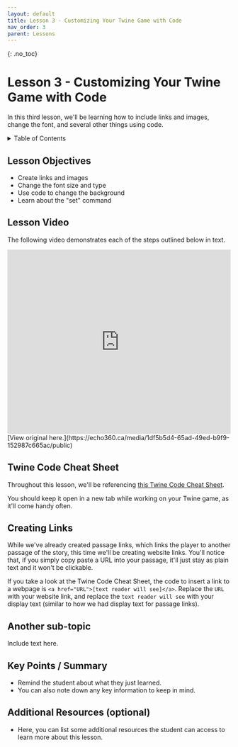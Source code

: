 ```yaml
---
layout: default
title: Lesson 3 - Customizing Your Twine Game with Code
nav_order: 3
parent: Lessons
---
```


{: .no_toc}  
# Lesson 3 - Customizing Your Twine Game with Code

In this third lesson, we'll be learning how to include links and images, change the font, and several other things using code.

<details markdown="block">
  <summary>
    Table of Contents
  </summary>
  {: .text-delta }
- TOC
{:toc}
</details>

## Lesson Objectives
- Create links and images
- Change the font size and type
- Use code to change the background
- Learn about the "set" command

## Lesson Video
The following video demonstrates each of the steps outlined below in text.

<iframe height="416" width="100%" allowfullscreen frameborder=0 src="https://echo360.ca/media/1df5b5d4-65ad-49ed-b9f9-152987c665ac/public"></iframe>
[View original here.](https://echo360.ca/media/1df5b5d4-65ad-49ed-b9f9-152987c665ac/public)

## Twine Code Cheat Sheet

Throughout this lesson, we'll be referencing [this Twine Code Cheat Sheet](
https://mcmasteru365-my.sharepoint.com/:w:/g/personal/littvs_mcmaster_ca/EUZxxT7qrPBPpqtEW6ULoUkBTCTT8tRZBhNkRbpeuPO06A?rtime=Qy8ejxp-20g).

You should keep it open in a new tab while working on your Twine game, as it'll come handy often.

## Creating Links

While we've already created passage links, which links the player to another passage of the story, this time we'll be creating website links. You'll notice that, if you simply copy paste a URL into your passage, it'll just stay as plain text and it won't be clickable.

If you take a look at the Twine Code Cheat Sheet, the code to insert a link to a webpage is `<a href="URL">[text reader will see]</a>`. Replace the `URL` with your website link, and replace the `text reader will see` with your display text (similar to how we had display text for passage links).

## Another sub-topic

Include text here.

## Key Points / Summary

- Remind the student about what they just learned.
- You can also note down any key information to keep in mind.

## Additional Resources (optional)

- Here, you can list some additional resources the student can access to learn more about this lesson.
